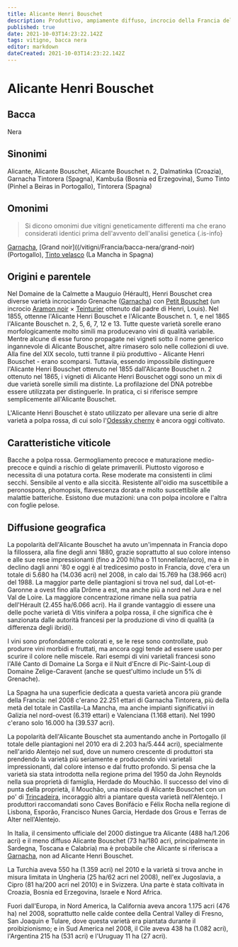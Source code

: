 ```yaml
---
title: Alicante Henri Bouschet
description: Produttivo, ampiamente diffuso, incrocio della Francia del sud in declino in Francia ma in crescita nel sud del Portogallo.
published: true
date: 2021-10-03T14:23:22.142Z
tags: vitigno, bacca nera
editor: markdown
dateCreated: 2021-10-03T14:23:22.142Z
---
```


# Alicante Henri Bouschet

## Bacca
Nera

## Sinonimi
Alicante, Alicante Bouschet, Alicante Bouschet n. 2, Dalmatinka (Croazia), Garnacha Tintorera (Spagna), Kambuša (Bosnia ed Erzegovina), Sumo Tinto (Pinhel a Beiras in Portogallo), Tintorera (Spagna)

## Omonimi
> Si dicono omonimi due vitigni geneticamente differenti ma che erano considerati identici prima dell'avvento dell'analisi genetica
{.is-info}

[Garnacha](/vitigni/Spagna/bacca-nera/garnacha), [Grand noir]((/vitigni/Francia/bacca-nera/grand-noir) (Portogallo), [Tinto velasco](/vitigni/Spagna/bacca-nera/tinto-velasco)  (La Mancha in Spagna)

## Origini e parentele

Nel Domaine de la Calmette a Mauguio (Hérault), Henri Bouschet crea diverse varietà incrociando Grenache ([Garnacha](/vitigni/Spagna/bacca-nera/garnacha)) con [Petit Bouschet](/vitigni/Francia/bacca-nera/petit-bouschet) (un incrocio [Aramon noir](/vitigni/Francia/bacca-nera/aramon-noir) × [Teinturier](/vitigni/Francia/bacca-nera/teinturier) ottenuto dal padre di Henri, Louis). Nel 1855, ottenne l'Alicante Henri Bouschet e l'Alicante Bouschet n. 1, e nel 1865 l'Alicante Bouschet n. 2, 5, 6, 7, 12 e 13. Tutte queste varietà sorelle erano morfologicamente molto simili ma producevano vini di qualità variabile. Mentre alcune di esse furono propagate nei vigneti sotto il nome generico ingannevole di Alicante Bouschet, altre rimasero solo nelle collezioni di uve. Alla fine del XIX secolo, tutti tranne il più produttivo - Alicante Henri Bouschet - erano scomparsi. Tuttavia, essendo impossibile distinguere l'Alicante Henri Bouschet ottenuto nel 1855 dall'Alicante Bouschet n. 2 ottenuto nel 1865, i vigneti di Alicante Henri Bouschet oggi sono un mix di due varietà sorelle simili ma distinte. La profilazione del DNA potrebbe essere utilizzata per distinguerle. In pratica, ci si riferisce sempre semplicemente all'Alicante Bouschet.

L'Alicante Henri Bouschet è stato utilizzato per allevare una serie di altre varietà a polpa rossa, di cui solo l'[Odessky cherny](/vitigni/Francia/bacca-nera/odessky-cherny) è ancora oggi coltivato.

## Caratteristiche viticole

Bacche a polpa rossa. Germogliamento precoce e maturazione medio-precoce e quindi a rischio di gelate primaverili. Piuttosto vigoroso e necessita di una potatura corta. Rese moderate ma consistenti in climi secchi. Sensibile al vento e alla siccità. Resistente all'oidio ma suscettibile a peronospora, phomopsis, flavescenza dorata e molto suscettibile alle malattie batteriche. Esistono due mutazioni: una con polpa incolore e l'altra con foglie pelose.

## Diffusione geografica

La popolarità dell'Alicante Bouschet ha avuto un'impennata in Francia dopo la fillossera, alla fine degli anni 1880, grazie soprattutto al suo colore intenso e alle sue rese impressionanti (fino a 200 hl/ha o 11 tonnellate/acro), ma è in declino dagli anni '80 e oggi è al tredicesimo posto in Francia, dove c'era un totale di 5.680 ha (14.036 acri) nel 2008, in calo dai 15.769 ha (38.966 acri) del 1988. La maggior parte delle piantagioni si trova nel sud, dal Lot-et-Garonne a ovest fino alla Drôme a est, ma anche più a nord nel Jura e nel Val de Loire. La maggiore concentrazione rimane nella sua patria dell'Hérault (2.455 ha/6.066 acri). Ha il grande vantaggio di essere una delle poche varietà di Vitis vinifera a polpa rossa, il che significa che è sanzionata dalle autorità francesi per la produzione di vino di qualità (a differenza degli ibridi).

I vini sono profondamente colorati e, se le rese sono controllate, può produrre vini morbidi e fruttati, ma ancora oggi tende ad essere usato per scurire il colore nelle miscele. Rari esempi di vini varietali francesi sono l'Allé Canto di Domaine La Sorga e il Nuit d'Encre di Pic-Saint-Loup di Domaine Zelige-Caravent (anche se quest'ultimo include un 5% di Grenache).

La Spagna ha una superficie dedicata a questa varietà ancora più grande della Francia: nel 2008 c'erano 22.251 ettari di Garnacha Tintorera, più della metà del totale in Castilla-La Mancha, ma anche impianti significativi in Galizia nel nord-ovest (6.319 ettari) e Valenciana (1.168 ettari). Nel 1990 c'erano solo 16.000 ha (39.537 acri).

La popolarità dell'Alicante Bouschet sta aumentando anche in Portogallo (il totale delle piantagioni nel 2010 era di 2.203 ha/5.444 acri), specialmente nell'arido Alentejo nel sud, dove un numero crescente di produttori sta prendendo la varietà più seriamente e producendo vini varietali impressionanti, dal colore intenso e dal frutto profondo. Si pensa che la varietà sia stata introdotta nella regione prima del 1950 da John Reynolds nella sua proprietà di famiglia, Herdade do Mouchão. Il successo del vino di punta della proprietà, il Mouchão, una miscela di Alicante Bouschet con un po' di [Trincadeira](/vitigni/Spagna/bacca-nera/trincadeira), incoraggiò altri a piantare questa varietà nell'Alentejo. I produttori raccomandati sono Caves Bonifácio e Félix Rocha nella regione di Lisbona, Esporão, Francisco Nunes Garcia, Herdade dos Grous e Terras de Alter nell'Alentejo.

In Italia, il censimento ufficiale del 2000 distingue tra Alicante (488 ha/1.206 acri) e il meno diffuso Alicante Bouschet (73 ha/180 acri, principalmente in Sardegna, Toscana e Calabria) ma è probabile che Alicante si riferisca a [Garnacha](/vitigni/Spagna/bacca-nera/garnacha), non ad Alicante Henri Bouschet.

La Turchia aveva 550 ha (1.359 acri) nel 2010 e la varietà si trova anche in misura limitata in Ungheria (25 ha/62 acri nel 2008), nell'ex Jugoslavia, a Cipro (81 ha/200 acri nel 2010) e in Svizzera. Una parte è stata coltivata in Croazia, Bosnia ed Erzegovina, Israele e Nord Africa.

Fuori dall'Europa, in Nord America, la California aveva ancora 1.175 acri (476 ha) nel 2008, soprattutto nelle calde contee della Central Valley di Fresno, San Joaquin e Tulare, dove questa varietà era piantata durante il proibizionismo; e in Sud America nel 2008, il Cile aveva 438 ha (1.082 acri), l'Argentina 215 ha (531 acri) e l'Uruguay 11 ha (27 acri).
